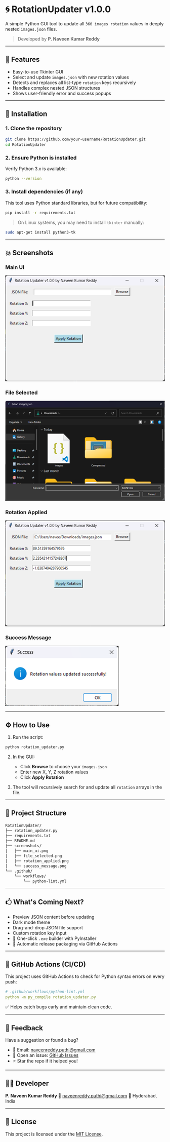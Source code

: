 # 🌀 RotationUpdater v1.0.0

A simple Python GUI tool to update all `360 images rotation` values in deeply nested `images.json` files.

> Developed by **P. Naveen Kumar Reddy**

---

## 📜 Features

* Easy-to-use Tkinter GUI
* Select and update `images.json` with new rotation values
* Detects and replaces all list-type `rotation` keys recursively
* Handles complex nested JSON structures
* Shows user-friendly error and success popups

---

## 📅 Installation

### 1. Clone the repository

```bash
git clone https://github.com/your-username/RotationUpdater.git
cd RotationUpdater
```

### 2. Ensure Python is installed

Verify Python 3.x is available:

```bash
python --version
```

### 3. Install dependencies (if any)

This tool uses Python standard libraries, but for future compatibility:

```bash
pip install -r requirements.txt
```

> On Linux systems, you may need to install `tkinter` manually:

```bash
sudo apt-get install python3-tk
```

---

## 💥 Screenshots

### Main UI

![Main UI](screenshots/main_ui.png)

### File Selected

![File Selected](screenshots/file_selected.png)

### Rotation Applied

![Rotation Applied](screenshots/rotation_applied.png)

### Success Message

![Success](screenshots/success_message.png)

---

## ⚙️ How to Use

1. Run the script:

```bash
python rotation_updater.py
```

2. In the GUI:

   * Click **Browse** to choose your `images.json`
   * Enter new X, Y, Z rotation values
   * Click **Apply Rotation**

3. The tool will recursively search for and update all `rotation` arrays in the file.

---

## 📁 Project Structure

```
RotationUpdater/
├── rotation_updater.py
├── requirements.txt
├── README.md
├── screenshots/
│   ├── main_ui.png
│   ├── file_selected.png
│   ├── rotation_applied.png
│   └── success_message.png
└── .github/
    └── workflows/
        └── python-lint.yml
```

---

## 🖒 What's Coming Next?

* Preview JSON content before updating
* Dark mode theme
* Drag-and-drop JSON file support
* Custom rotation key input
* 📆 One-click `.exe` builder with PyInstaller
* 🚀 Automatic release packaging via GitHub Actions

---

## 🤖 GitHub Actions (CI/CD)

This project uses GitHub Actions to check for Python syntax errors on every push:

```yaml
# .github/workflows/python-lint.yml
python -m py_compile rotation_updater.py
```

✅ Helps catch bugs early and maintain clean code.

---

## 📝 Feedback

Have a suggestion or found a bug?

* 📧 Email: [naveenreddy.puthi@gmail.com](mailto:naveenreddy.puthi@gmail.com)
* 📝 Open an issue: [GitHub Issues](https://github.com/NaveenKumarReddy21/360-images-Rotation-Updater/issues)
* ⭐ Star the repo if it helped you!

---

## 👨‍💼 Developer

**P. Naveen Kumar Reddy**
📧 [naveenreddy.puthi@gmail.com](mailto:naveenreddy.puthi@gmail.com)
📍 Hyderabad, India

---

## 📄 License

This project is licensed under the [MIT License](LICENSE).
